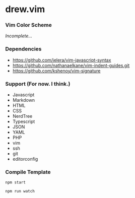 drew.vim
========

### Vim Color Scheme

*Incomplete...*

### Dependencies
- https://github.com/jelera/vim-javascript-syntax
- https://github.com/nathanaelkane/vim-indent-guides.git
- https://github.com/kshenoy/vim-signature

### Support (For now. I think.)
- Javascript
- Markdown
- HTML
- CSS
- NerdTree
- Typescript
- JSON
- YAML
- PHP
- vim
- ssh 
- git 
- editorconfig

### Compile Template
``` node
npm start
```
``` node
npm run watch
```
